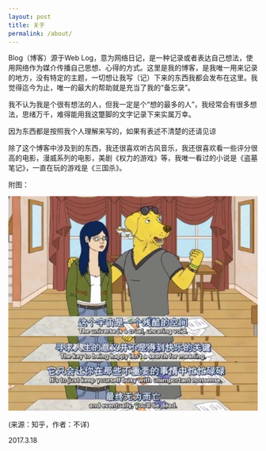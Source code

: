 ```yaml
---
layout: post
title: 关于
permalink: /about/
---
```


Blog（博客）源于Web Log，意为网络日记，是一种记录或者表达自己想法，使用网络作为媒介传播自己思想、心得的方式。这里是我的博客，是我唯一用来记录的地方，没有特定的主题，一切想让我写（记）下来的东西我都会发布在这里。我觉得迄今为止，唯一的最大的帮助就是充当了我的“备忘录”。

我不认为我是个很有想法的人，但我一定是个“想的最多的人”，我经常会有很多想法，思绪万千，难得能用我这蹩脚的文字记录下来实属万幸。

因为东西都是按照我个人理解来写的，如果有表述不清楚的还请见谅

除了这个博客中涉及到的东西，我还很喜欢听古风音乐，我还很喜欢看一些评分很高的电影，漫威系列的电影，美剧《权力的游戏》等，我唯一看过的小说是《盗墓笔记》，一直在玩的游戏是《三国杀》。

附图：

![](/pics/about-01.jpg)

(来源：知乎，作者：不详)

2017.3.18